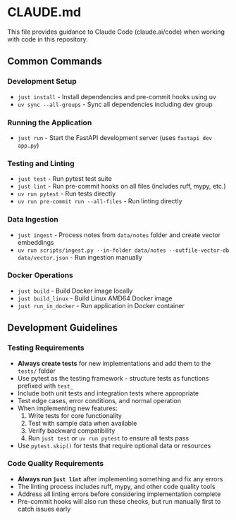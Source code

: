 # CLAUDE.md

This file provides guidance to Claude Code (claude.ai/code) when working with code in this repository.

## Common Commands

### Development Setup
- `just install` - Install dependencies and pre-commit hooks using uv
- `uv sync --all-groups` - Sync all dependencies including dev group

### Running the Application
- `just run` - Start the FastAPI development server (uses `fastapi dev app.py`)

### Testing and Linting
- `just test` - Run pytest test suite
- `just lint` - Run pre-commit hooks on all files (includes ruff, mypy, etc.)
- `uv run pytest` - Run tests directly
- `uv run pre-commit run --all-files` - Run linting directly

### Data Ingestion
- `just ingest` - Process notes from `data/notes` folder and create vector embeddings
- `uv run scripts/ingest.py --in-folder data/notes --outfile-vector-db data/vector.json` - Run ingestion manually

### Docker Operations
- `just build` - Build Docker image locally
- `just build_linux` - Build Linux AMD64 Docker image
- `just run_in_docker` - Run application in Docker container

## Development Guidelines

### Testing Requirements
- **Always create tests** for new implementations and add them to the `tests/` folder
- Use pytest as the testing framework - structure tests as functions prefixed with `test_`
- Include both unit tests and integration tests where appropriate
- Test edge cases, error conditions, and normal operation
- When implementing new features:
  1. Write tests for core functionality
  2. Test with sample data when available
  3. Verify backward compatibility
  4. Run `just test` or `uv run pytest` to ensure all tests pass
- Use `pytest.skip()` for tests that require optional data or resources

### Code Quality Requirements
- **Always run `just lint`** after implementing something and fix any errors
- The linting process includes ruff, mypy, and other code quality tools
- Address all linting errors before considering implementation complete
- Pre-commit hooks will also run these checks, but run manually first to catch issues early
